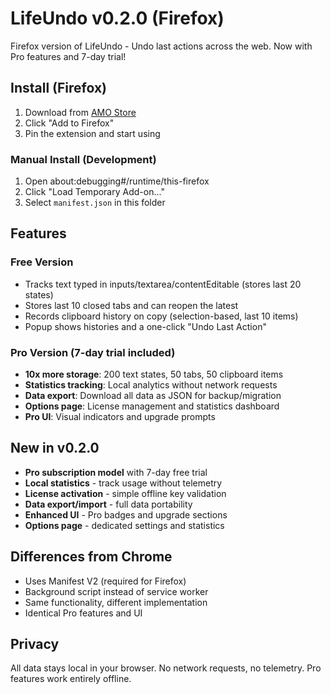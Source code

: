 # LifeUndo v0.2.0 (Firefox)

Firefox version of LifeUndo - Undo last actions across the web. Now with Pro features and 7-day trial!

## Install (Firefox)

1. Download from [AMO Store](https://addons.mozilla.org/en-US/firefox/addon/lifeundo/)
2. Click "Add to Firefox"
3. Pin the extension and start using

### Manual Install (Development)

1. Open about:debugging#/runtime/this-firefox
2. Click "Load Temporary Add-on..."
3. Select `manifest.json` in this folder

## Features

### Free Version
- Tracks text typed in inputs/textarea/contentEditable (stores last 20 states)
- Stores last 10 closed tabs and can reopen the latest
- Records clipboard history on copy (selection-based, last 10 items)
- Popup shows histories and a one-click "Undo Last Action"

### Pro Version (7-day trial included)
- **10x more storage**: 200 text states, 50 tabs, 50 clipboard items
- **Statistics tracking**: Local analytics without network requests
- **Data export**: Download all data as JSON for backup/migration
- **Options page**: License management and statistics dashboard
- **Pro UI**: Visual indicators and upgrade prompts

## New in v0.2.0

- **Pro subscription model** with 7-day free trial
- **Local statistics** - track usage without telemetry
- **License activation** - simple offline key validation
- **Data export/import** - full data portability
- **Enhanced UI** - Pro badges and upgrade sections
- **Options page** - dedicated settings and statistics

## Differences from Chrome

- Uses Manifest V2 (required for Firefox)
- Background script instead of service worker
- Same functionality, different implementation
- Identical Pro features and UI

## Privacy

All data stays local in your browser. No network requests, no telemetry. Pro features work entirely offline.